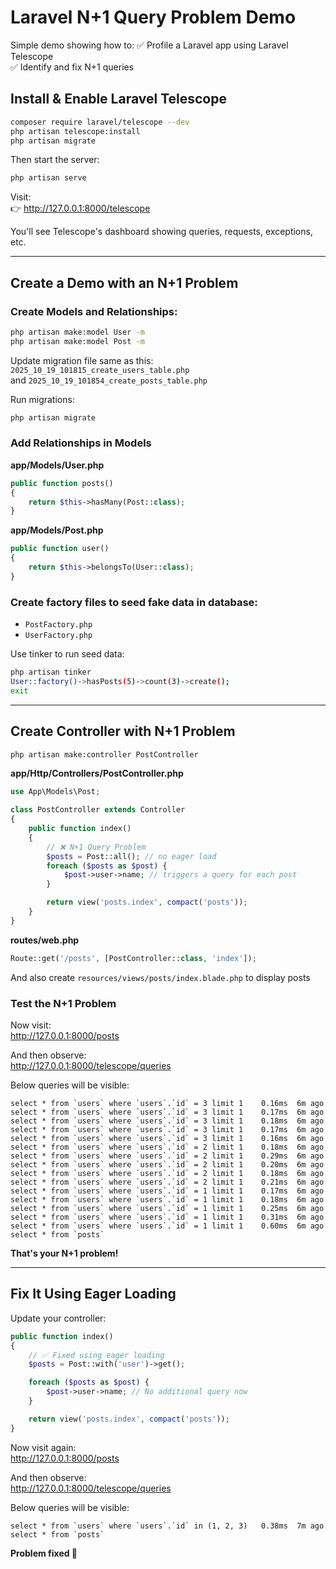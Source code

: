 # Laravel N+1 Query Problem Demo

Simple demo showing how to:
✅ Profile a Laravel app using Laravel Telescope  
✅ Identify and fix N+1 queries

## Install & Enable Laravel Telescope

```bash
composer require laravel/telescope --dev
php artisan telescope:install
php artisan migrate
```

Then start the server:

```bash
php artisan serve
```

Visit:  
👉 http://127.0.0.1:8000/telescope

You'll see Telescope's dashboard showing queries, requests, exceptions, etc.

---

## Create a Demo with an N+1 Problem

### Create Models and Relationships:

```bash
php artisan make:model User -m
php artisan make:model Post -m
```

Update migration file same as this: `2025_10_19_101815_create_users_table.php`  
and `2025_10_19_101854_create_posts_table.php`

Run migrations:

```bash
php artisan migrate
```

### Add Relationships in Models

**app/Models/User.php**

```php
public function posts()
{
    return $this->hasMany(Post::class);
}
```

**app/Models/Post.php**

```php
public function user()
{
    return $this->belongsTo(User::class);
}
```

### Create factory files to seed fake data in database:

- `PostFactory.php`
- `UserFactory.php`

Use tinker to run seed data:

```bash
php artisan tinker
User::factory()->hasPosts(5)->count(3)->create();
exit
```

---

## Create Controller with N+1 Problem

```bash
php artisan make:controller PostController
```

**app/Http/Controllers/PostController.php**

```php
use App\Models\Post;

class PostController extends Controller
{
    public function index()
    {
        // ❌ N+1 Query Problem
        $posts = Post::all(); // no eager load
        foreach ($posts as $post) {
            $post->user->name; // triggers a query for each post
        }

        return view('posts.index', compact('posts'));
    }
}
```

**routes/web.php**

```php
Route::get('/posts', [PostController::class, 'index']);
```

And also create `resources/views/posts/index.blade.php` to display posts

### Test the N+1 Problem

Now visit:  
http://127.0.0.1:8000/posts

And then observe:  
http://127.0.0.1:8000/telescope/queries

Below queries will be visible:

```
select * from `users` where `users`.`id` = 3 limit 1	0.16ms	6m ago	
select * from `users` where `users`.`id` = 3 limit 1	0.17ms	6m ago	
select * from `users` where `users`.`id` = 3 limit 1	0.18ms	6m ago	
select * from `users` where `users`.`id` = 3 limit 1	0.17ms	6m ago	
select * from `users` where `users`.`id` = 3 limit 1	0.16ms	6m ago	
select * from `users` where `users`.`id` = 2 limit 1	0.18ms	6m ago	
select * from `users` where `users`.`id` = 2 limit 1	0.29ms	6m ago	
select * from `users` where `users`.`id` = 2 limit 1	0.20ms	6m ago	
select * from `users` where `users`.`id` = 2 limit 1	0.18ms	6m ago	
select * from `users` where `users`.`id` = 2 limit 1	0.21ms	6m ago	
select * from `users` where `users`.`id` = 1 limit 1	0.17ms	6m ago	
select * from `users` where `users`.`id` = 1 limit 1	0.18ms	6m ago	
select * from `users` where `users`.`id` = 1 limit 1	0.25ms	6m ago	
select * from `users` where `users`.`id` = 1 limit 1	0.31ms	6m ago	
select * from `users` where `users`.`id` = 1 limit 1	0.60ms	6m ago	
select * from `posts`
```

**That's your N+1 problem!**

---

## Fix It Using Eager Loading

Update your controller:

```php
public function index()
{
    // ✅ Fixed using eager loading
    $posts = Post::with('user')->get();

    foreach ($posts as $post) {
        $post->user->name; // No additional query now
    }

    return view('posts.index', compact('posts'));
}
```

Now visit again:  
http://127.0.0.1:8000/posts

And then observe:  
http://127.0.0.1:8000/telescope/queries

Below queries will be visible:

```
select * from `users` where `users`.`id` in (1, 2, 3)	0.38ms	7m ago	
select * from `posts`
```

**Problem fixed 🎯**
